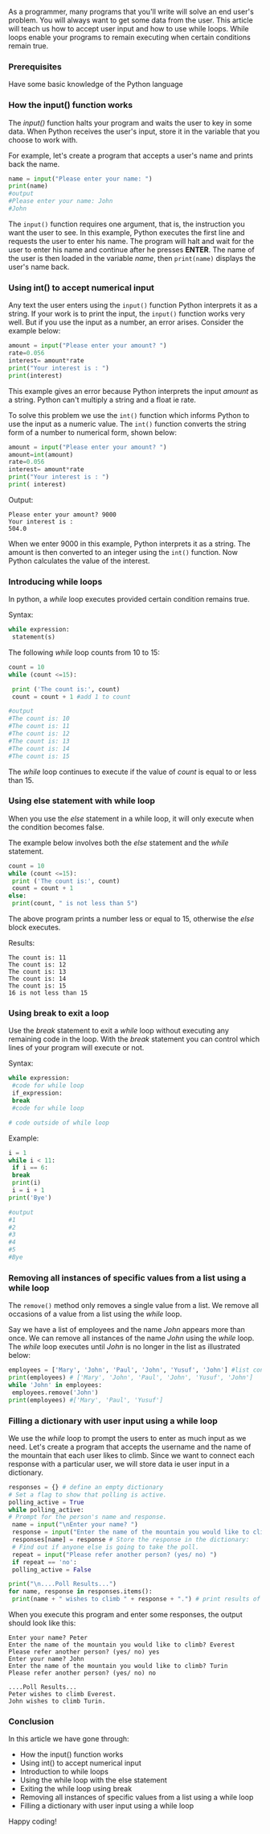  
As a programmer, many programs that you'll write will solve an end user's problem. You will always want to get some data from the user. This article will teach us how to accept user input and how to use while loops. While loops enable your programs to remain executing when certain conditions remain true.

### Prerequisites
Have some basic knowledge of the Python language

### How the input() function works
The *input()* function halts your program and waits the user to key in some data. When Python receives the user's input, store it in the variable that you choose to work with.

For example, let's create a program that accepts a user's name and prints back the name.

```python
name = input("Please enter your name: ")
print(name)
#output
#Please enter your name: John
#John
```

The `input()` function requires one argument, that is, the instruction you want the user to see. In this example, Python executes the first line and requests the user to enter his name. The program will halt and wait for the user to enter his name and continue after he presses **ENTER**. The name of the user is then loaded in the variable *name*, then `print(name)` displays the user's name back.

### Using int() to accept numerical input
Any text the user enters using the `input()` function Python interprets it as a string. If your work is to print the input, the `input()` function works very well. But if you use the input as a number, an error arises. Consider the example below:

```python
amount = input("Please enter your amount? ")
rate=0.056
interest= amount*rate
print("Your interest is : ")
print(interest)
```

This example gives an error because Python interprets the input *amount* as a string. Python can't multiply a string and a float ie rate.

To solve this problem we use the `int()` function which informs Python to use the input as a numeric value. The `int()` function converts the string form of a number to numerical form, shown below:

```python
amount = input("Please enter your amount? ")
amount=int(amount)
rate=0.056
interest= amount*rate
print("Your interest is : ")
print( interest)

```

Output:
```
Please enter your amount? 9000
Your interest is : 
504.0
```

When we enter 9000 in this example, Python interprets it as a string. The amount is then converted to an integer using the `int()` function. Now Python calculates the value of the interest.

### Introducing while loops
In python, a *while* loop executes provided certain condition remains true.

Syntax:
```python
while expression:
 statement(s)
```

The following *while* loop counts from 10 to 15:

```python
count = 10
while (count <=15):

 print ('The count is:', count)
 count = count + 1 #add 1 to count

#output
#The count is: 10
#The count is: 11
#The count is: 12
#The count is: 13
#The count is: 14
#The count is: 15
```

The *while* loop continues to execute if the value of *count* is equal to or less than 15.

### Using else statement with while loop
When you use the *else* statement in a while loop, it will only execute when the condition becomes false.

The example below involves both the *else* statement and the *while* statement.

```python
count = 10
while (count <=15):
 print ('The count is:', count)
 count = count + 1
else:
 print(count, " is not less than 5")
```

The above program prints a number less or equal to 15, otherwise the *else* block executes.

Results:
```
The count is: 11
The count is: 12
The count is: 13
The count is: 14
The count is: 15
16 is not less than 15
```

### Using break to exit a loop
Use the *break* statement to exit a *while* loop without executing any remaining code in the loop. With the *break* statement you can control which lines of your program will execute or not.

Syntax:
```python
while expression:
 #code for while loop
 if_expression:
 break
 #code for while loop

# code outside of while loop
```

Example:
```python
i = 1
while i < 11:
 if i == 6:
 break
 print(i)
 i = i + 1
print('Bye')

#output
#1
#2
#3
#4
#5
#Bye
```

### Removing all instances of specific values from a list using a while loop
The `remove()` method only removes a single value from a list. We remove all occasions of a value from a list using the *while* loop.

Say we have a list of employees and the name *John* appears more than once. We can remove all instances of the name *John* using the *while* loop. The *while* loop executes until *John* is no longer in the list as illustrated below:

```python
employees = ['Mary', 'John', 'Paul', 'John', 'Yusuf', 'John'] #list containing many instances of 'John'
print(employees) # ['Mary', 'John', 'Paul', 'John', 'Yusuf', 'John']
while 'John' in employees:
 employees.remove('John')
print(employees) #['Mary', 'Paul', 'Yusuf']
```

### Filling a dictionary with user input using a while loop
We use the *while* loop to prompt the users to enter as much input as we need. Let's create a program that accepts the username and the name of the mountain that each user likes to climb. Since we want to connect each response with a particular user, we will store data ie user input in a dictionary.

```python
responses = {} # define an empty dictionary
# Set a flag to show that polling is active.
polling_active = True
while polling_active:
# Prompt for the person's name and response.
 name = input("\nEnter your name? ")
 response = input("Enter the name of the mountain you would like to climb? ")
 responses[name] = response # Store the response in the dictionary:
 # Find out if anyone else is going to take the poll.
 repeat = input("Please refer another person? (yes/ no) ")
 if repeat == 'no':
 polling_active = False

print("\n....Poll Results...")
for name, response in responses.items():
 print(name + " wishes to climb " + response + ".") # print results of the poll
```

When you execute this program and enter some responses, the output should look like this:

```
Enter your name? Peter
Enter the name of the mountain you would like to climb? Everest
Please refer another person? (yes/ no) yes
Enter your name? John
Enter the name of the mountain you would like to climb? Turin
Please refer another person? (yes/ no) no

....Poll Results...
Peter wishes to climb Everest.
John wishes to climb Turin.
```

### Conclusion
In this article we have gone through:

- How the input() function works
- Using int() to accept numerical input
- Introduction to while loops
- Using the while loop with the else statement
- Exiting the while loop using break
- Removing all instances of specific values from a list using a while loop
- Filling a dictionary with user input using a while loop

Happy coding!
